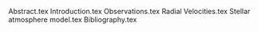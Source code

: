 Abstract.tex
Introduction.tex
Observations.tex
Radial Velocities.tex
Stellar atmosphere model.tex
Bibliography.tex